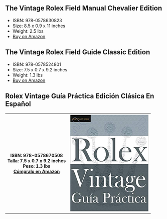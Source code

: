 ## The Vintage Rolex Field Manual Chevalier Edition
- ISBN: 978-0578630823
- Size: 8.5 x 0.9 x 11 inches
- Weight: 2.5 lbs
- [Buy on Amazon](https://www.amazon.com/Vintage-Rolex-Field-Manual-Collectors/dp/0578630826/) 

## The Vintage Rolex Field Guide Classic Edition 
- ISBN: 978-0578524801
- Size: 7.5 x 0.7 x 9.2 inches
- Weight: 1.3 lbs
- [Buy on Amazon](https://www.amazon.com/dp/0578524805/)

## Rolex Vintage Guía Práctica Edición Clásica En Español

<table>
<tr>
<th>ISBN: 978-0578670508 <br> Talla: 7.5 x 0.7 x 9.2 inches <br> Peso: 1.3 lbs <br> <a href="https://www.amazon.com/Gu%C3%ADa-Pr%C3%A1ctica-Rolex-Vintage-supervivencia/dp/057867050X/">Cómpralo en Amazon </a></th>
<th><img src="images/vrfg-ES-cover.jpg" width="250"></th>
</table>
